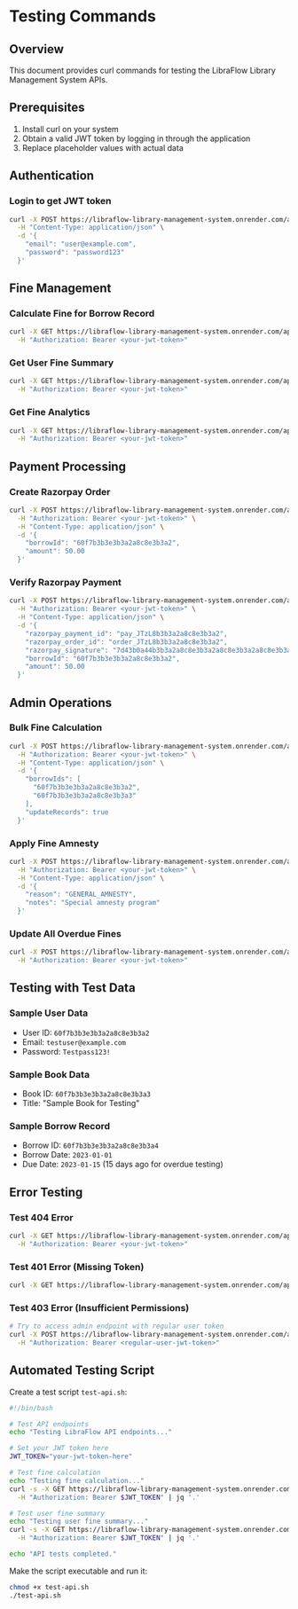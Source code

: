 # Testing Commands

## Overview
This document provides curl commands for testing the LibraFlow Library Management System APIs.

## Prerequisites
1. Install curl on your system
2. Obtain a valid JWT token by logging in through the application
3. Replace placeholder values with actual data

## Authentication

### Login to get JWT token
```bash
curl -X POST https://libraflow-library-management-system.onrender.com/api/v1/auth/login \
  -H "Content-Type: application/json" \
  -d '{
    "email": "user@example.com",
    "password": "password123"
  }'
```

## Fine Management

### Calculate Fine for Borrow Record
```bash
curl -X GET https://libraflow-library-management-system.onrender.com/api/v1/fines/calculate/60f7b3b3e3b3a2a8c8e3b3a2 \
  -H "Authorization: Bearer <your-jwt-token>"
```

### Get User Fine Summary
```bash
curl -X GET https://libraflow-library-management-system.onrender.com/api/v1/fines/summary/60f7b3b3e3b3a2a8c8e3b3a2 \
  -H "Authorization: Bearer <your-jwt-token>"
```

### Get Fine Analytics
```bash
curl -X GET https://libraflow-library-management-system.onrender.com/api/v1/fines/analytics \
  -H "Authorization: Bearer <your-jwt-token>"
```

## Payment Processing

### Create Razorpay Order
```bash
curl -X POST https://libraflow-library-management-system.onrender.com/api/v1/payments/create-order \
  -H "Authorization: Bearer <your-jwt-token>" \
  -H "Content-Type: application/json" \
  -d '{
    "borrowId": "60f7b3b3e3b3a2a8c8e3b3a2",
    "amount": 50.00
  }'
```

### Verify Razorpay Payment
```bash
curl -X POST https://libraflow-library-management-system.onrender.com/api/v1/payments/verify-payment \
  -H "Authorization: Bearer <your-jwt-token>" \
  -H "Content-Type: application/json" \
  -d '{
    "razorpay_payment_id": "pay_JTzL8b3b3a2a8c8e3b3a2",
    "razorpay_order_id": "order_JTzL8b3b3a2a8c8e3b3a2",
    "razorpay_signature": "7d43b0a44b3b3a2a8c8e3b3a2a8c8e3b3a2a8c8e3b3a2a8c8e3b3a2a8c8e3b3a2",
    "borrowId": "60f7b3b3e3b3a2a8c8e3b3a2",
    "amount": 50.00
  }'
```

## Admin Operations

### Bulk Fine Calculation
```bash
curl -X POST https://libraflow-library-management-system.onrender.com/api/v1/fines/admin/bulk-calculate \
  -H "Authorization: Bearer <your-jwt-token>" \
  -H "Content-Type: application/json" \
  -d '{
    "borrowIds": [
      "60f7b3b3e3b3a2a8c8e3b3a2",
      "60f7b3b3e3b3a2a8c8e3b3a3"
    ],
    "updateRecords": true
  }'
```

### Apply Fine Amnesty
```bash
curl -X POST https://libraflow-library-management-system.onrender.com/api/v1/fines/admin/amnesty/60f7b3b3e3b3a2a8c8e3b3a2 \
  -H "Authorization: Bearer <your-jwt-token>" \
  -H "Content-Type: application/json" \
  -d '{
    "reason": "GENERAL_AMNESTY",
    "notes": "Special amnesty program"
  }'
```

### Update All Overdue Fines
```bash
curl -X POST https://libraflow-library-management-system.onrender.com/api/v1/fines/admin/update-all \
  -H "Authorization: Bearer <your-jwt-token>"
```

## Testing with Test Data

### Sample User Data
- User ID: `60f7b3b3e3b3a2a8c8e3b3a2`
- Email: `testuser@example.com`
- Password: `Testpass123!`

### Sample Book Data
- Book ID: `60f7b3b3e3b3a2a8c8e3b3a3`
- Title: "Sample Book for Testing"

### Sample Borrow Record
- Borrow ID: `60f7b3b3e3b3a2a8c8e3b3a4`
- Borrow Date: `2023-01-01`
- Due Date: `2023-01-15` (15 days ago for overdue testing)

## Error Testing

### Test 404 Error
```bash
curl -X GET https://libraflow-library-management-system.onrender.com/api/v1/fines/summary/invalid-user-id \
  -H "Authorization: Bearer <your-jwt-token>"
```

### Test 401 Error (Missing Token)
```bash
curl -X GET https://libraflow-library-management-system.onrender.com/api/v1/fines/summary/60f7b3b3e3b3a2a8c8e3b3a2
```

### Test 403 Error (Insufficient Permissions)
```bash
# Try to access admin endpoint with regular user token
curl -X POST https://libraflow-library-management-system.onrender.com/api/v1/fines/admin/update-all \
  -H "Authorization: Bearer <regular-user-jwt-token>"
```

## Automated Testing Script

Create a test script `test-api.sh`:
```bash
#!/bin/bash

# Test API endpoints
echo "Testing LibraFlow API endpoints..."

# Set your JWT token here
JWT_TOKEN="your-jwt-token-here"

# Test fine calculation
echo "Testing fine calculation..."
curl -s -X GET https://libraflow-library-management-system.onrender.com/api/v1/fines/calculate/60f7b3b3e3b3a2a8c8e3b3a2 \
  -H "Authorization: Bearer $JWT_TOKEN" | jq '.'

# Test user fine summary
echo "Testing user fine summary..."
curl -s -X GET https://libraflow-library-management-system.onrender.com/api/v1/fines/summary/60f7b3b3e3b3a2a8c8e3b3a2 \
  -H "Authorization: Bearer $JWT_TOKEN" | jq '.'

echo "API tests completed."
```

Make the script executable and run it:
```bash
chmod +x test-api.sh
./test-api.sh
```